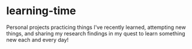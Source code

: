 # learning-time
Personal projects practicing things I've recently learned, attempting new things, and sharing my research findings in my quest to learn something new each and every day!

